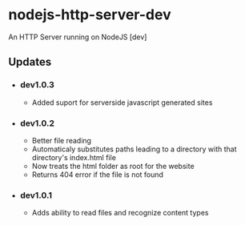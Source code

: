 # nodejs-http-server-dev
An HTTP Server running on NodeJS [dev]

## Updates
* ### dev1.0.3
  * Added suport for serverside javascript generated sites
* ### dev1.0.2
  * Better file reading
  * Automaticaly substitutes paths leading to a directory with that directory's index.html file
  * Now treats the html folder as root for the website
  * Returns 404 error if the file is not found
* ### dev1.0.1
  * Adds ability to read files and recognize content types